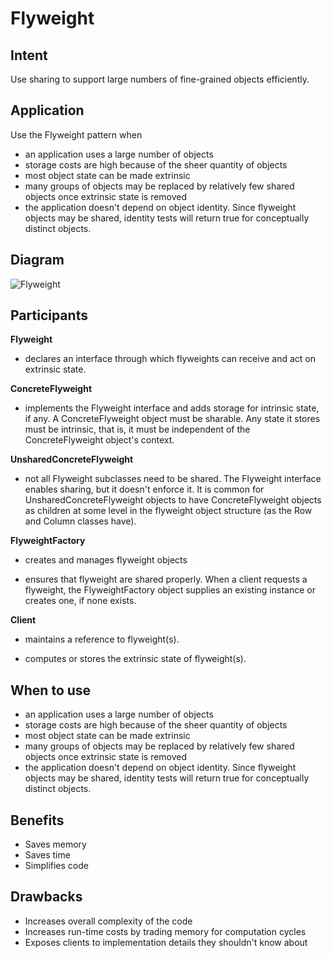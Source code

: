 # Flyweight

## Intent

Use sharing to support large numbers of fine-grained objects efficiently.

## Application

Use the Flyweight pattern when

* an application uses a large number of objects
* storage costs are high because of the sheer quantity of objects
* most object state can be made extrinsic
* many groups of objects may be replaced by relatively few shared objects once extrinsic state is removed
* the application doesn't depend on object identity. Since flyweight objects may be shared, identity tests will return true for conceptually distinct objects.

## Diagram

![Flyweight](https://upload.wikimedia.org/wikipedia/commons/4/4e/W3sDesign_Flyweight_Design_Pattern_UML.jpg)

## Participants


**Flyweight**

* declares an interface through which flyweights can receive and act on extrinsic state.

**ConcreteFlyweight**

* implements the Flyweight interface and adds storage for intrinsic state, if any. A ConcreteFlyweight object must be sharable. Any state it stores must be intrinsic, that is, it must be independent of the ConcreteFlyweight object's context.

**UnsharedConcreteFlyweight**

* not all Flyweight subclasses need to be shared. The Flyweight interface enables sharing, but it doesn't enforce it. It is common for UnsharedConcreteFlyweight objects to have ConcreteFlyweight objects as children at some level in the flyweight object structure (as the Row and Column classes have).

**FlyweightFactory**

* creates and manages flyweight objects

* ensures that flyweight are shared properly. When a client requests a flyweight, the FlyweightFactory object supplies an existing instance or creates one, if none exists.

**Client**

* maintains a reference to flyweight(s).

* computes or stores the extrinsic state of flyweight(s).

## When to use

* an application uses a large number of objects
* storage costs are high because of the sheer quantity of objects
* most object state can be made extrinsic
* many groups of objects may be replaced by relatively few shared objects once extrinsic state is removed
* the application doesn't depend on object identity. Since flyweight objects may be shared, identity tests will return true for conceptually distinct objects.

## Benefits

* Saves memory
* Saves time
* Simplifies code

## Drawbacks

* Increases overall complexity of the code
* Increases run-time costs by trading memory for computation cycles
* Exposes clients to implementation details they shouldn't know about
